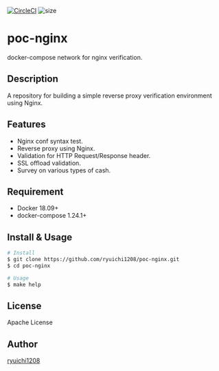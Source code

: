 [![CircleCI](https://img.shields.io/circleci/build/github/ryuichi1208/poc-nginx/master)](https://circleci.com/gh/ryuichi1208/poc-nginx)
![size](https://img.shields.io/github/languages/code-size/ryuichi1208/poc-nginx)

# poc-nginx
docker-compose network for nginx verification.

## Description

A repository for building a simple reverse proxy verification environment using Nginx.

## Features

* Nginx conf syntax test.
* Reverse proxy using Nginx.
* Validation for HTTP Request/Response header.
* SSL offload validation.
* Survey on various types of cash.

## Requirement

* Docker 18.09+
* docker-compose 1.24.1+

## Install & Usage

``` bash
# Install
$ git clone https://github.com/ryuichi1208/poc-nginx.git
$ cd poc-nginx

# Usage
$ make help
```

## License

Apache License

## Author

[ryuichi1208](https://github.com/ryuichi1208)
